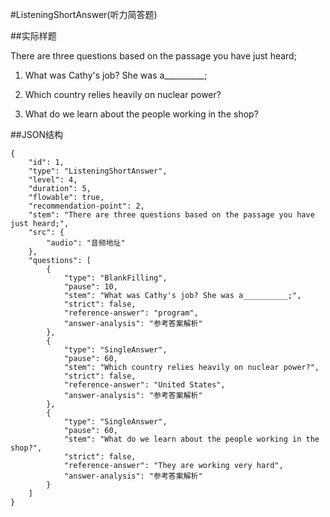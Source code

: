 #ListeningShortAnswer(听力简答题)

##实际样题

There are three questions based on the passage you have just heard;

1. What was Cathy's job? She was a__________;

2. Which country relies heavily on nuclear power?

3. What do we learn about the people working in the shop?

##JSON结构

	{
		"id": 1,						
		"type": "ListeningShortAnswer",			
		"level": 4,						
		"duration": 5,					
		"flowable": true,				
		"recommendation-point": 2,		
		"stem": "There are three questions based on the passage you have just heard;",
		"src": { 		
			"audio": "音频地址"
		},
		"questions": [	
			{
				"type": "BlankFilling",
				"pause": 10,			
				"stem": "What was Cathy's job? She was a__________;",		
				"strict": false,
				"reference-answer": "program",		
				"answer-analysis": "参考答案解析"
			},
			{
				"type": "SingleAnswer",
				"pause": 60,			
				"stem": "Which country relies heavily on nuclear power?",		
				"strict": false,
				"reference-answer": "United States",		
				"answer-analysis": "参考答案解析"
			},
			{
				"type": "SingleAnswer",
				"pause": 60,			
				"stem": "What do we learn about the people working in the shop?",		
				"strict": false,
				"reference-answer": "They are working very hard",		
				"answer-analysis": "参考答案解析"
			}
		]
	}
